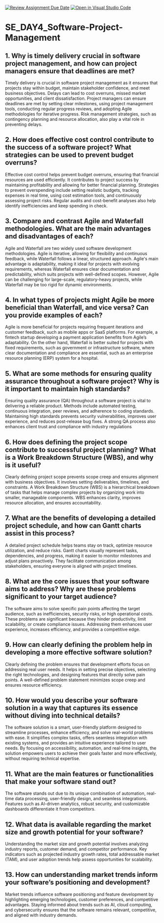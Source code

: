 [![Review Assignment Due Date](https://classroom.github.com/assets/deadline-readme-button-22041afd0340ce965d47ae6ef1cefeee28c7c493a6346c4f15d667ab976d596c.svg)](https://classroom.github.com/a/9pw6JKcu)
[![Open in Visual Studio Code](https://classroom.github.com/assets/open-in-vscode-2e0aaae1b6195c2367325f4f02e2d04e9abb55f0b24a779b69b11b9e10269abc.svg)](https://classroom.github.com/online_ide?assignment_repo_id=18411990&assignment_repo_type=AssignmentRepo)
# SE_DAY4_Software-Project-Management
## 1. Why is timely delivery crucial in software project management, and how can project managers ensure that deadlines are met?
Timely delivery is crucial in software project management as it ensures that projects stay within budget, maintain stakeholder confidence, and meet business objectives. Delays can lead to cost overruns, missed market opportunities, and client dissatisfaction. Project managers can ensure deadlines are met by setting clear milestones, using project management tools, conducting regular progress reviews, and adopting Agile methodologies for iterative progress. Risk management strategies, such as contingency planning and resource allocation, also play a vital role in preventing delays.

## 2. How does effective cost control contribute to the success of a software project? What strategies can be used to prevent budget overruns?
Effective cost control helps prevent budget overruns, ensuring that financial resources are used efficiently. It contributes to project success by maintaining profitability and allowing for better financial planning. Strategies to prevent overspending include setting realistic budgets, tracking expenses in real time, using cost estimation tools, and continuously assessing project risks. Regular audits and cost-benefit analyses also help identify inefficiencies and keep spending in check.

## 3. Compare and contrast Agile and Waterfall methodologies. What are the main advantages and disadvantages of each?
Agile and Waterfall are two widely used software development methodologies. Agile is iterative, allowing for flexibility and continuous feedback, while Waterfall follows a linear, structured approach. Agile's main advantage is adaptability, making it ideal for projects with evolving requirements, whereas Waterfall ensures clear documentation and predictability, which suits projects with well-defined scopes. However, Agile can be challenging for large-scale, regulatory-heavy projects, while Waterfall may be too rigid for dynamic environments.

## 4. In what types of projects might Agile be more beneficial than Waterfall, and vice versa? Can you provide examples of each?
Agile is more beneficial for projects requiring frequent iterations and customer feedback, such as mobile apps or SaaS platforms. For example, a fintech startup developing a payment application benefits from Agile’s adaptability. On the other hand, Waterfall is better suited for projects with fixed requirements, such as government or infrastructure software, where clear documentation and compliance are essential, such as an enterprise resource planning (ERP) system for a hospital.

## 5. What are some methods for ensuring quality assurance throughout a software project? Why is it important to maintain high standards?
Ensuring quality assurance (QA) throughout a software project is vital to delivering a reliable product. Methods include automated testing, continuous integration, peer reviews, and adherence to coding standards. Maintaining high standards prevents security vulnerabilities, improves user experience, and reduces post-release bug fixes. A strong QA process also enhances client trust and compliance with industry regulations

## 6. How does defining the project scope contribute to successful project planning? What is a Work Breakdown Structure (WBS), and why is it useful?
Clearly defining project scope prevents scope creep and ensures alignment with business objectives. It involves setting deliverables, timelines, and constraints. A Work Breakdown Structure (WBS) is a hierarchical breakdown of tasks that helps manage complex projects by organizing work into smaller, manageable components. WBS enhances clarity, improves resource allocation, and ensures accountability.

## 7. What are the benefits of developing a detailed project schedule, and how can Gantt charts assist in this process?
A detailed project schedule helps teams stay on track, optimize resource utilization, and reduce risks. Gantt charts visually represent tasks, dependencies, and progress, making it easier to monitor milestones and adjust plans proactively. They facilitate communication among stakeholders, ensuring everyone is aligned with project timelines.

## 8. What are the core issues that your software aims to address? Why are these problems significant to your target audience?
The software aims to solve specific pain points affecting the target audience, such as inefficiencies, security risks, or high operational costs. These problems are significant because they hinder productivity, limit scalability, or create compliance issues. Addressing them enhances user experience, increases efficiency, and provides a competitive edge.

## 9. How can clearly defining the problem help in developing a more effective software solution?
Clearly defining the problem ensures that development efforts focus on addressing real user needs. It helps in setting precise objectives, selecting the right technologies, and designing features that directly solve pain points. A well-defined problem statement minimizes scope creep and ensures resource efficiency.

## 10. How would you describe your software solution in a way that captures its essence without diving into technical details?
The software solution is a smart, user-friendly platform designed to streamline processes, enhance efficiency, and solve real-world problems with ease. It simplifies complex tasks, offers seamless integration with existing systems, and provides an intuitive experience tailored to user needs. By focusing on accessibility, automation, and real-time insights, the solution empowers users to achieve their goals faster and more effectively, without requiring technical expertise.

## 11. What are the main features or functionalities that make your software stand out?
The software stands out due to its unique combination of automation, real-time data processing, user-friendly design, and seamless integrations. Features such as AI-driven analytics, robust security, and customizable dashboards differentiate it from competitors.

## 12. What data is available regarding the market size and growth potential for your software?
Understanding the market size and growth potential involves analyzing industry reports, customer demand, and competitor performance. Key indicators such as projected industry growth rates, total addressable market (TAM), and user adoption trends help assess opportunities for scalability.

## 13. How can understanding market trends inform your software’s positioning and development?
Market trends influence software positioning and feature development by highlighting emerging technologies, customer preferences, and competitive advantages. Staying informed about trends such as AI, cloud computing, and cybersecurity ensures that the software remains relevant, competitive, and aligned with industry demands.
